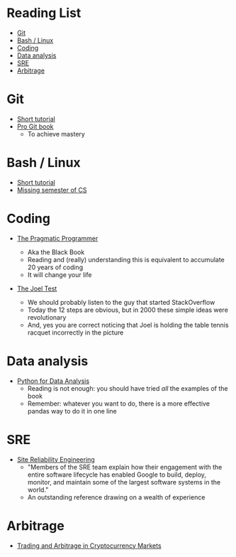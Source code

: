 # Reading List

<!-- toc -->

- [Git](#git)
- [Bash / Linux](#bash--linux)
- [Coding](#coding)
- [Data analysis](#data-analysis)
- [SRE](#sre)
- [Arbitrage](#arbitrage)

<!-- tocstop -->

# Git

- [Short tutorial](https://git-scm.com/docs/gittutorial)
- [Pro Git book](https://git-scm.com/book/en/v2)
  - To achieve mastery

# Bash / Linux

- [Short tutorial](https://www.usenix.org/sites/default/files/conference/protected-files/lisa19_maheshwari.pdf)
- [Missing semester of CS](https://missing.csail.mit.edu/)

# Coding

- [The Pragmatic Programmer](https://www.amazon.com/Pragmatic-Programmer-Journeyman-Master/dp/020161622X)

  - Aka the Black Book
  - Reading and (really) understanding this is equivalent to accumulate 20 years
    of coding
  - It will change your life

- [The Joel Test](https://www.joelonsoftware.com/2000/08/09/the-joel-test-12-steps-to-better-code)
  - We should probably listen to the guy that started StackOverflow
  - Today the 12 steps are obvious, but in 2000 these simple ideas were
    revolutionary
  - And, yes you are correct noticing that Joel is holding the table tennis
    racquet incorrectly in the picture

# Data analysis

- [Python for Data Analysis](https://www.amazon.com/Python-Data-Analysis-Wrangling-IPython/dp/1491957662)
  - Reading is not enough: you should have tried _all_ the examples of the book
  - Remember: whatever you want to do, there is a more effective pandas way to
    do it in one line

# SRE

- [Site Reliability Engineering](https://landing.google.com/sre/sre-book/toc/index.html)
  - "Members of the SRE team explain how their engagement with the entire
    software lifecycle has enabled Google to build, deploy, monitor, and
    maintain some of the largest software systems in the world."
  - An outstanding reference drawing on a wealth of experience

# Arbitrage

- [Trading and Arbitrage in Cryptocurrency Markets](https://papers.ssrn.com/sol3/papers.cfm?abstract_id=3171204)
